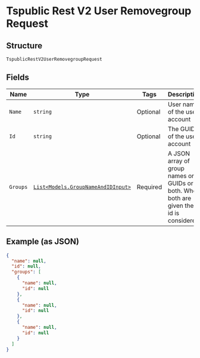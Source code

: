
# Tspublic Rest V2 User Removegroup Request

## Structure

`TspublicRestV2UserRemovegroupRequest`

## Fields

| Name | Type | Tags | Description |
|  --- | --- | --- | --- |
| `Name` | `string` | Optional | User name of the user account |
| `Id` | `string` | Optional | The GUID of the user account |
| `Groups` | [`List<Models.GroupNameAndIDInput>`](../../doc/models/group-name-and-id-input.md) | Required | A JSON array of group names or GUIDs or both. When both are given then id is considered |

## Example (as JSON)

```json
{
  "name": null,
  "id": null,
  "groups": [
    {
      "name": null,
      "id": null
    },
    {
      "name": null,
      "id": null
    },
    {
      "name": null,
      "id": null
    }
  ]
}
```

